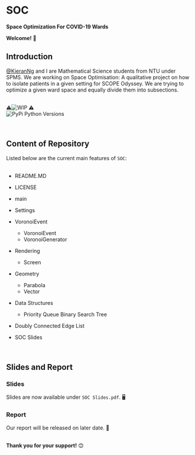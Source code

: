 # SOC
**Space Optimization For COVID-19 Wards**
<br/>

**Welcome!** :wave:
<br/>


## Introduction
[@KieranNg](https://github.com/KieranNg) and I are Mathematical Science students from NTU under SPMS.
We are working on Space Optimisation: A qualitative project on how to isolate patients in a given setting for SCOPE Odyssey. We are trying to optimize a given ward space and equally divide them into subsections.<br/>
<br/>

:warning:![WIP](https://img.shields.io/badge/Status-Work%20In%20Progress-red) :warning: <br/>
![PyPi Python Versions](https://img.shields.io/pypi/pyversions/yt2mp3.svg)

<br/>



## Content of Repository
Listed below are the current main features of `SOC`:<br/>
<br/>

* README.MD
* LICENSE
* main
* Settings
* VoronoiEvent
    * VoronoiEvent
    * VoronoiGenerator

* Rendering
    * Screen
   
* Geometry
    * Parabola
    * Vector
   
* Data Structures
    * Priority Queue Binary Search Tree

* Doubly Connected Edge List

* SOC Slides

<br/>

## Slides and Report
### Slides
Slides are now available under `SOC Slides.pdf`. :desktop_computer: <br/>
### Report
Our report will be released on later date. :notebook_with_decorative_cover: <br/>
<br/>

**Thank you for your support!** :blush:
